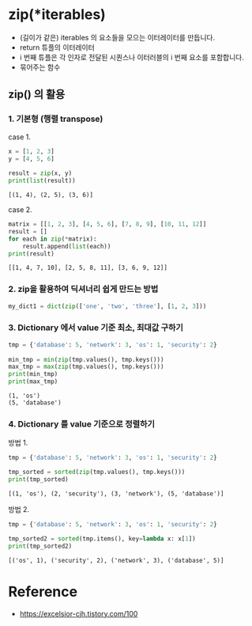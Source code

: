 # zip(*iterables)

- (길이가 같은) iterables 의 요소들을 모으는 이터레이터를 만듭니다.
- return 튜플의 이터레이터
- i 번째 튜플은 각 인자로 전달된 시퀀스나 이터러블의 i 번째 요소를 포함합니다.
-  묶어주는 함수

## zip() 의 활용

### 1. 기본형 (행렬 transpose)
case 1.
```python
x = [1, 2, 3]
y = [4, 5, 6]
 
result = zip(x, y)
print(list(result))
```
`[(1, 4), (2, 5), (3, 6)]`

case 2.
```python
matrix = [[1, 2, 3], [4, 5, 6], [7, 8, 9], [10, 11, 12]]
result = []
for each in zip(*matrix):
    result.append(list(each))
print(result)
```
`[[1, 4, 7, 10], [2, 5, 8, 11], [3, 6, 9, 12]]`

### 2. zip을 활용하여 딕셔너리 쉽게 만드는 방법
```python
my_dict1 = dict(zip(['one', 'two', 'three'], [1, 2, 3]))
```

### 3. Dictionary 에서 value 기준 최소, 최대값 구하기

```python
tmp = {'database': 5, 'network': 3, 'os': 1, 'security': 2}
 
min_tmp = min(zip(tmp.values(), tmp.keys()))
max_tmp = max(zip(tmp.values(), tmp.keys()))
print(min_tmp)
print(max_tmp)
```
```
(1, 'os')
(5, 'database')
```
 
### 4. Dictionary 를 value 기준으로 정렬하기
방법 1.
```python
tmp = {'database': 5, 'network': 3, 'os': 1, 'security': 2}

tmp_sorted = sorted(zip(tmp.values(), tmp.keys()))
print(tmp_sorted)
```
```
[(1, 'os'), (2, 'security'), (3, 'network'), (5, 'database')]
```
방법 2.
```python
tmp = {'database': 5, 'network': 3, 'os': 1, 'security': 2}

tmp_sorted2 = sorted(tmp.items(), key=lambda x: x[1])
print(tmp_sorted2)
```
```
[('os', 1), ('security', 2), ('network', 3), ('database', 5)]
```


# Reference
- https://excelsior-cjh.tistory.com/100
